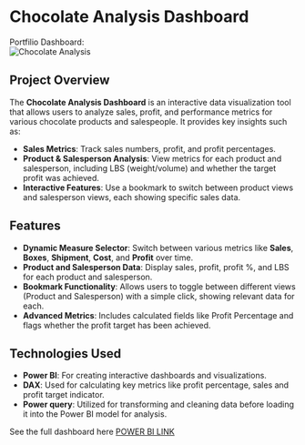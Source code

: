 # Chocolate Analysis Dashboard

Portfilio Dashboard:  
![Chocolate Analysis](Dashboard.jpeg)

## Project Overview

The **Chocolate Analysis Dashboard** is an interactive data visualization tool that allows users to analyze sales, profit, and performance metrics for various chocolate products and salespeople. It provides key insights such as:

- **Sales Metrics**: Track sales numbers, profit, and profit percentages.
- **Product & Salesperson Analysis**: View metrics for each product and salesperson, including LBS (weight/volume) and whether the target profit was achieved.
- **Interactive Features**: Use a bookmark to switch between product views and salesperson views, each showing specific sales data.

## Features

- **Dynamic Measure Selector**: Switch between various metrics like **Sales**, **Boxes**, **Shipment**, **Cost**, and **Profit** over time.
- **Product and Salesperson Data**: Display sales, profit, profit %, and LBS for each product and salesperson.
- **Bookmark Functionality**: Allows users to toggle between different views (Product and Salesperson) with a simple click, showing relevant data for each.
- **Advanced Metrics**: Includes calculated fields like Profit Percentage and flags whether the profit target has been achieved.

## Technologies Used

- **Power BI**: For creating interactive dashboards and visualizations.
- **DAX**: Used for calculating key metrics like profit percentage, sales and profit target indicator.
- **Power query**:  Utilized for transforming and cleaning data before loading it into the Power BI model for analysis.

See the full dashboard here [POWER BI LINK](https://app.powerbi.com/reportEmbed?reportId=23202328-2c45-4723-a7eb-1b5663a1237f&autoAuth=true&ctid=6bf95165-4113-4188-9b7b-cb6c0c198a5b)
